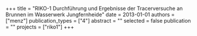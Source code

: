 +++
title = "RIKO-1 Durchführung und Ergebnisse der Tracerversuche an Brunnen im Wasserwerk Jungfernheide"
date = 2013-01-01
authors = ["menz"]
publication_types = ["4"]
abstract = ""
selected = false
publication = ""
projects = ["riko1"]
+++

